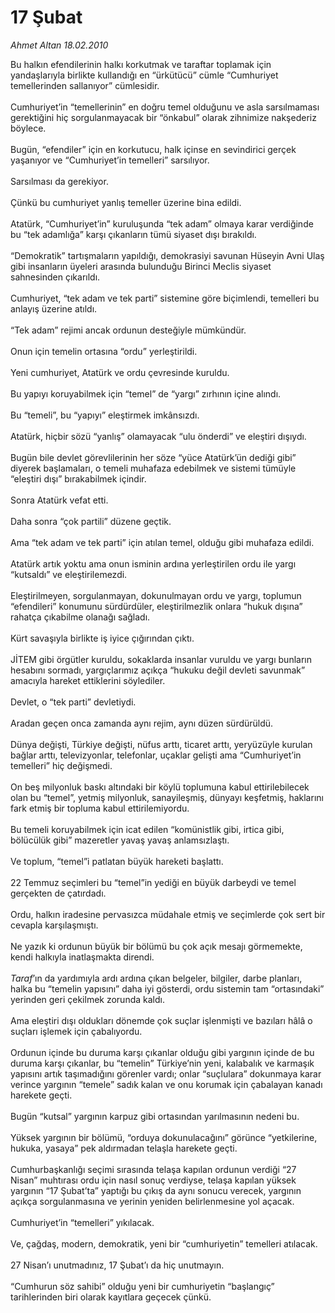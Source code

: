 # 17 Şubat

*Ahmet Altan 18.02.2010*

<div class="taraf_structure_2col_1zq">
<div class="margen_n">



 <p>Bu halkın efendilerinin halkı korkutmak ve taraftar toplamak için yandaşlarıyla birlikte kullandığı en “ürkütücü” cümle “Cumhuriyet temellerinden sallanıyor” cümlesidir. <br/><br/>Cumhuriyet’in “temellerinin” en doğru temel olduğunu ve asla sarsılmaması gerektiğini hiç sorgulanmayacak bir “önkabul” olarak zihnimize nakşederiz böylece. <br/><br/>Bugün, “efendiler” için en korkutucu, halk içinse en sevindirici gerçek yaşanıyor ve “Cumhuriyet’in temelleri” sarsılıyor. <br/><br/>Sarsılması da gerekiyor. <br/><br/>Çünkü bu cumhuriyet yanlış temeller üzerine bina edildi. <br/><br/>Atatürk, “Cumhuriyet’in” kuruluşunda “tek adam” olmaya karar verdiğinde bu “tek adamlığa” karşı çıkanların tümü siyaset dışı bırakıldı. <br/><br/>“Demokratik” tartışmaların yapıldığı, demokrasiyi savunan Hüseyin Avni Ulaş gibi insanların üyeleri arasında bulunduğu Birinci Meclis siyaset sahnesinden çıkarıldı. <br/><br/>Cumhuriyet, “tek adam ve tek parti” sistemine göre biçimlendi, temelleri bu anlayış üzerine atıldı. <br/><br/>“Tek adam” rejimi ancak ordunun desteğiyle mümkündür. <br/><br/>Onun için temelin ortasına “ordu” yerleştirildi. <br/><br/>Yeni cumhuriyet, Atatürk ve ordu çevresinde kuruldu. <br/><br/>Bu yapıyı koruyabilmek için “temel” de “yargı” zırhının içine alındı. <br/><br/>Bu “temeli”, bu “yapıyı” eleştirmek imkânsızdı. <br/><br/>Atatürk, hiçbir sözü “yanlış” olamayacak “ulu önderdi” ve eleştiri dışıydı. <br/><br/>Bugün bile devlet görevlilerinin her söze “yüce Atatürk’ün dediği gibi” diyerek başlamaları, o temeli muhafaza edebilmek ve sistemi tümüyle “eleştiri dışı” bırakabilmek içindir. <br/><br/>Sonra Atatürk vefat etti. <br/><br/>Daha sonra “çok partili” düzene geçtik. <br/><br/>Ama “tek adam ve tek parti” için atılan temel, olduğu gibi muhafaza edildi. <br/><br/>Atatürk artık yoktu ama onun isminin ardına yerleştirilen ordu ile yargı “kutsaldı” ve eleştirilemezdi. <br/><br/>Eleştirilmeyen, sorgulanmayan, dokunulmayan ordu ve yargı, toplumun “efendileri” konumunu sürdürdüler, eleştirilmezlik onlara “hukuk dışına” rahatça çıkabilme olanağı sağladı. <br/><br/>Kürt savaşıyla birlikte iş iyice çığırından çıktı. <br/><br/>JİTEM gibi örgütler kuruldu, sokaklarda insanlar vuruldu ve yargı bunların hesabını sormadı, yargıçlarımız açıkça “hukuku değil devleti savunmak” amacıyla hareket ettiklerini söylediler. <br/><br/>Devlet, o “tek parti” devletiydi. <br/><br/>Aradan geçen onca zamanda aynı rejim, aynı düzen sürdürüldü. <br/><br/>Dünya değişti, Türkiye değişti, nüfus arttı, ticaret arttı, yeryüzüyle kurulan bağlar arttı, televizyonlar, telefonlar, uçaklar gelişti ama “Cumhuriyet’in temelleri” hiç değişmedi. <br/><br/>On beş milyonluk baskı altındaki bir köylü toplumuna kabul ettirilebilecek olan bu “temel”, yetmiş milyonluk, sanayileşmiş, dünyayı keşfetmiş, haklarını fark etmiş bir topluma kabul ettirilemiyordu. <br/><br/>Bu temeli koruyabilmek için icat edilen “komünistlik gibi, irtica gibi, bölücülük gibi” mazeretler yavaş yavaş anlamsızlaştı. <br/><br/>Ve toplum, “temel”i patlatan büyük hareketi başlattı. <br/><br/>22 Temmuz seçimleri bu “temel”in yediği en büyük darbeydi ve temel gerçekten de çatırdadı. <br/><br/>Ordu, halkın iradesine pervasızca müdahale etmiş ve seçimlerde çok sert bir cevapla karşılaşmıştı. <br/><br/>Ne yazık ki ordunun büyük bir bölümü bu çok açık mesajı görmemekte, kendi halkıyla inatlaşmakta direndi.<i> <br/><br/>Taraf</i>’ın da yardımıyla ardı ardına çıkan belgeler, bilgiler, darbe planları, halka bu “temelin yapısını” daha iyi gösterdi, ordu sistemin tam “ortasındaki” yerinden geri çekilmek zorunda kaldı. <br/><br/>Ama eleştiri dışı oldukları dönemde çok suçlar işlenmişti ve bazıları hâlâ o suçları işlemek için çabalıyordu. <br/><br/>Ordunun içinde bu duruma karşı çıkanlar olduğu gibi yargının içinde de bu duruma karşı çıkanlar, bu “temelin” Türkiye’nin yeni, kalabalık ve karmaşık yapısını artık taşımadığını görenler vardı; onlar “suçlulara” dokunmaya karar verince yargının “temele” sadık kalan ve onu korumak için çabalayan kanadı harekete geçti. <br/><br/>Bugün “kutsal” yargının karpuz gibi ortasından yarılmasının nedeni bu. <br/><br/>Yüksek yargının bir bölümü, “orduya dokunulacağını” görünce “yetkilerine, hukuka, yasaya” pek aldırmadan telaşla harekete geçti. <br/><br/>Cumhurbaşkanlığı seçimi sırasında telaşa kapılan ordunun verdiği “27 Nisan” muhtırası ordu için nasıl sonuç verdiyse, telaşa kapılan yüksek yargının “17 Şubat’ta” yaptığı bu çıkış da aynı sonucu verecek, yargının açıkça sorgulanmasına ve yerinin yeniden belirlenmesine yol açacak. <br/><br/>Cumhuriyet’in “temelleri” yıkılacak. <br/><br/>Ve, çağdaş, modern, demokratik, yeni bir “cumhuriyetin” temelleri atılacak. <br/><br/>27 Nisan’ı unutmadınız, 17 Şubat’ı da hiç unutmayın. <br/><br/>“Cumhurun söz sahibi” olduğu yeni bir cumhuriyetin “başlangıç” tarihlerinden biri olarak kayıtlara geçecek çünkü.</p>
<br/>
<br/>
<br/>



<br/>


<div id="taraf_not">
</div>

</div>


</div>
